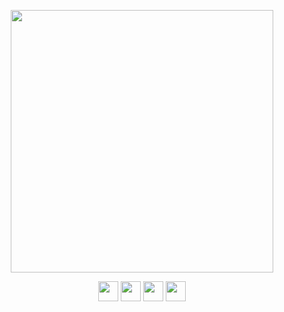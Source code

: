 <p align="center">
  <a href="#"><img width="420" src="https://thumbs.gfycat.com/VagueInfiniteCaudata-size_restricted.gif"></a>
<p>
  
<p align="center">
  <a href="https://vk.com/raitonoberu"><img width="32" src="https://raw.githubusercontent.com/raitonoberu/round-icons/master/128/vkontakte.png"></a>
  <a href="https://t.me/raitonoberu"><img width="32" src="https://raw.githubusercontent.com/raitonoberu/round-icons/master/128/telegram.png"></a>
  <a href="https://www.instagram.com/urebonotiar"><img width="32" src="https://raw.githubusercontent.com/raitonoberu/round-icons/master/128/instagram.png"></a>
  <a href="https://twitter.com/urebonotiar"><img width="32" src="https://raw.githubusercontent.com/raitonoberu/round-icons/master/128/twitter.png"></a>
</p>
